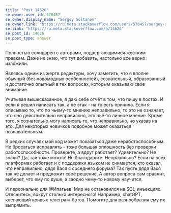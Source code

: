 ```yaml
---
title: "Post 14626"
se.owner.user_id: 570457
se.owner.display_name: "Sergey Soltanov"
se.owner.link: "https://ru.meta.stackoverflow.com/users/570457/sergey-soltanov"
se.link: "https://ru.meta.stackoverflow.com/a/14626"
se.post_id: 14626
se.post_type: answer
---
```

<p>Полностью солидарен с авторами, подвергающимися жестким правкам. Даже не знаю, что тут добавить, настолько всё верно изложили.</p>
<p>Являясь одним из жертв редактуры, хочу заметить, что я вполне обычный (без новомодных особенностей), сознательный, образованный и достаточно опытный в тех вопросах, которым оказываю свое внимание.</p>
<p>Учитывая вышесказанное, я даю себе отчёт в том, что пишу в постах. И если я решил написать так, а не этак - на то есть причина. Если я описываю то, что по чьему-то мнению неправильно, то это не означает, что оно действительно неправильно, это чьё-то личное мнение.
Кроме того, я сознательно могу написать то, что неправильно, но указав на это. Для некоторых новичков подобное может оказаться познавательным.</p>
<p>В редких случаях мой код может показаться даже неработоспособным. Но бросаться исправлять - тоже большая оплошность без проверки работоспособности. Проверьте, а вдруг работает? Удивительно? Не знали? Да, так тоже можно! Не благодарите.  Неправильно? Если на всех платформах работает и с поддержки языком не снимается, кто сказал, что неправильно, дядя Вася с соседнего форума? Так пусть дядя Вася так не делает и предложит своё решение. А автор вопроса сам сравнит, выберет, что ему по душе, а заодно чему-то новому научится.</p>
<p>И персонально для @Ипатьев. Мир не остановился на SQL-инъекциях. Оглянитесь, вокруг столько интересного! Например, chatGPT, клепающий кривых телеграм-ботов. Помогите для разнообразия ему их выпрямить.</p>
